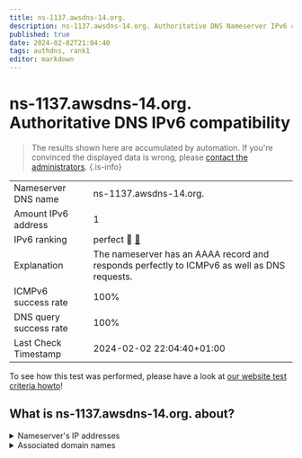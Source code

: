 ```yaml
---
title: ns-1137.awsdns-14.org.
description: ns-1137.awsdns-14.org. Authoritative DNS Nameserver IPv6 compatibility
published: true
date: 2024-02-02T21:04:40
tags: authdns, rank1
editor: markdown
---
```


# ns-1137.awsdns-14.org. Authoritative DNS IPv6 compatibility

> The results shown here are accumulated by automation. If you're convinced the displayed data is wrong, please [contact the administrators](/howto/chat). 
{.is-info}




|   |   |
| - | - |
| Nameserver DNS name | ns-1137.awsdns-14.org.
| Amount IPv6 address | 1
| IPv6 ranking | perfect :1st_place_medal: [🔗](/howto/ranking) |
| Explanation | The nameserver has an AAAA record and responds perfectly to ICMPv6 as well as DNS requests. |
| ICMPv6 success rate | 100%|
| DNS query success rate | 100% |
| Last Check Timestamp | 2024-02-02 22:04:40+01:00 |

To see how this test was performed, please have a look at [our website test criteria howto](/howto/testcriteria/authdns)!


## What is ns-1137.awsdns-14.org. about?




<details>
<summary>Nameserver's IP addresses</summary>

2600:9000:5304:7100::1

</details>



<details>
<summary>Associated domain names</summary>

zoom.us

</details>
